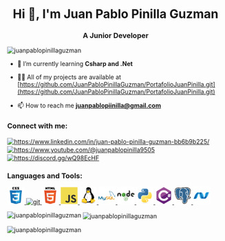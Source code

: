 <h1 align="center">Hi 👋, I'm Juan Pablo Pinilla Guzman</h1>
<h3 align="center">A Junior Developer</h3>

<p align="left"> <img src="https://komarev.com/ghpvc/?username=juanpablopinillaguzman&label=Profile%20views&color=0e75b6&style=flat" alt="juanpablopinillaguzman" /> </p>

- 🌱 I’m currently learning **Csharp and .Net**

- 👨‍💻 All of my projects are available at [https://github.com/JuanPabloPinillaGuzman/PortafolioJuanPinilla.git](https://github.com/JuanPabloPinillaGuzman/PortafolioJuanPinilla.git)

- 📫 How to reach me **juanpablopiinilla@gmail.com**

<h3 align="left">Connect with me:</h3>
<p align="left">
<a href="https://www.linkedin.com/in/juan-pablo-pinilla-guzman-bb6b9b225/" target="blank"><img align="center" src="https://raw.githubusercontent.com/rahuldkjain/github-profile-readme-generator/master/src/images/icons/Social/linked-in-alt.svg" alt="https://www.linkedin.com/in/juan-pablo-pinilla-guzman-bb6b9b225/" height="30" width="40" /></a>
<a href="https://www.youtube.com/@juanpablopinilla9505" target="blank"><img align="center" src="https://raw.githubusercontent.com/rahuldkjain/github-profile-readme-generator/master/src/images/icons/Social/youtube.svg" alt="https://www.youtube.com/@juanpablopinilla9505" height="30" width="40" /></a>
<a href="https://discord.gg/wQ98EcHF" target="blank"><img align="center" src="https://raw.githubusercontent.com/rahuldkjain/github-profile-readme-generator/master/src/images/icons/Social/discord.svg" alt="https://discord.gg/wQ98EcHF" height="30" width="40" /></a>
</p>

<h3 align="left">Languages and Tools:</h3>
<p align="left"> <a href="https://www.w3schools.com/css/" target="_blank" rel="noreferrer"> <img src="https://raw.githubusercontent.com/devicons/devicon/master/icons/css3/css3-original-wordmark.svg" alt="css3" width="40" height="40"/> </a> <a href="https://git-scm.com/" target="_blank" rel="noreferrer"> <img src="https://www.vectorlogo.zone/logos/git-scm/git-scm-icon.svg" alt="git" width="40" height="40"/> </a> <a href="https://www.w3.org/html/" target="_blank" rel="noreferrer"> <img src="https://raw.githubusercontent.com/devicons/devicon/master/icons/html5/html5-original-wordmark.svg" alt="html5" width="40" height="40"/> </a> <a href="https://developer.mozilla.org/en-US/docs/Web/JavaScript" target="_blank" rel="noreferrer"> <img src="https://raw.githubusercontent.com/devicons/devicon/master/icons/javascript/javascript-original.svg" alt="javascript" width="40" height="40"/> </a> <a href="https://www.linux.org/" target="_blank" rel="noreferrer"> <img src="https://raw.githubusercontent.com/devicons/devicon/master/icons/linux/linux-original.svg" alt="linux" width="40" height="40"/> </a> <a href="https://www.mysql.com/" target="_blank" rel="noreferrer"> <img src="https://raw.githubusercontent.com/devicons/devicon/master/icons/mysql/mysql-original-wordmark.svg" alt="mysql" width="40" height="40"/> </a> <a href="https://nodejs.org" target="_blank" rel="noreferrer"> <img src="https://raw.githubusercontent.com/devicons/devicon/master/icons/nodejs/nodejs-original-wordmark.svg" alt="nodejs" width="40" height="40"/> </a> <a href="https://www.python.org" target="_blank" rel="noreferrer"> <img src="https://raw.githubusercontent.com/devicons/devicon/master/icons/python/python-original.svg" alt="python" width="40" height="40"/> </a> <a href="https://learn.microsoft.com/en-us/dotnet/csharp/" target="_blank" rel="noreferrer"> <img src="https://raw.githubusercontent.com/devicons/devicon/master/icons/csharp/csharp-original.svg" alt="csharp" width="40" height="40"/> </a> <a href="https://www.postgresql.org/" target="_blank" rel="noreferrer"> <img src="https://raw.githubusercontent.com/devicons/devicon/master/icons/postgresql/postgresql-original.svg" alt="postgresql" width="40" height="40"/> </a> <a href="https://dotnet.microsoft.com/" target="_blank" rel="noreferrer"> <img src="https://raw.githubusercontent.com/devicons/devicon/master/icons/dot-net/dot-net-original.svg" alt="dotnet" width="40" height="40"/> </a> </p>

<p><img align="left" src="https://github-readme-stats.vercel.app/api/top-langs?username=juanpablopinillaguzman&show_icons=true&locale=en&layout=compact" alt="juanpablopinillaguzman" /></p>

<p>&nbsp;<img align="center" src="https://github-readme-stats.vercel.app/api?username=juanpablopinillaguzman&show_icons=true&locale=en" alt="juanpablopinillaguzman" /></p>

<p><img align="center" src="https://github-readme-streak-stats.herokuapp.com/?user=juanpablopinillaguzman&" alt="juanpablopinillaguzman" /></p>

